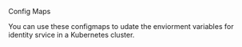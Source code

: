 Config Maps

You can use these configmaps to udate the enviorment variables for identity srvice in a Kubernetes cluster.
